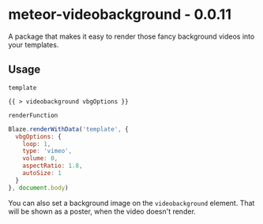 # meteor-videobackground - 0.0.11
A package that makes it easy to render those fancy background videos into your templates.

## Usage

`template`
```
{{ > videobackground vbgOptions }}
```

`renderFunction`
```js
Blaze.renderWithData('template', {
  vbgOptions: {
    loop: 1,
    type: 'vimeo',
    volume: 0,
    aspectRatio: 1.8,
    autoSize: 1
  }
}, document.body)
```

You can also set a background image on the `videobackground` element. That will be shown as a poster, when the video doesn't render.

